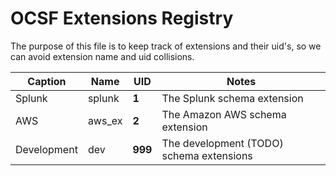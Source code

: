 # OCSF Extensions Registry
The purpose of this file is to keep track of extensions and their uid's, so we
can avoid extension name and uid collisions.

| Caption     | Name   | UID | Notes |
|-------------|--------|-----|-------|
| Splunk      | splunk | **1** | The Splunk schema extension |
| AWS         | aws_ex | **2** | The Amazon AWS schema extension |
| Development | dev    | **999** | The development (TODO) schema extensions |
